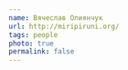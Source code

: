 ```yaml
---
name: Вячеслав Олиянчук
url: http://miripiruni.org/
tags: people
photo: true
permalink: false
---
```

